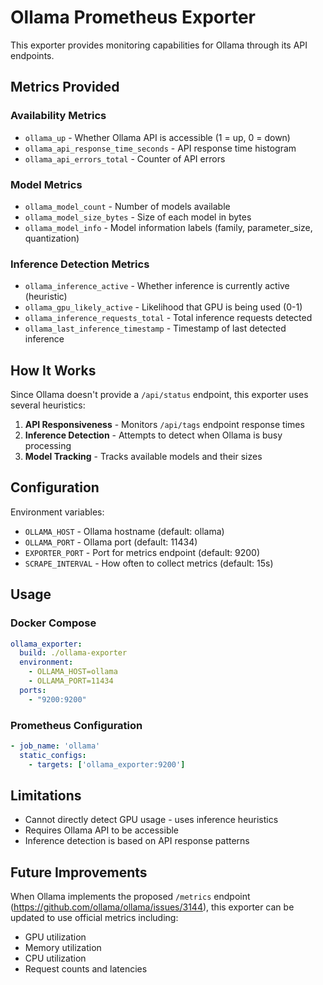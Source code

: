 # Ollama Prometheus Exporter

This exporter provides monitoring capabilities for Ollama through its API endpoints.

## Metrics Provided

### Availability Metrics
- `ollama_up` - Whether Ollama API is accessible (1 = up, 0 = down)
- `ollama_api_response_time_seconds` - API response time histogram
- `ollama_api_errors_total` - Counter of API errors

### Model Metrics
- `ollama_model_count` - Number of models available
- `ollama_model_size_bytes` - Size of each model in bytes
- `ollama_model_info` - Model information labels (family, parameter_size, quantization)

### Inference Detection Metrics
- `ollama_inference_active` - Whether inference is currently active (heuristic)
- `ollama_gpu_likely_active` - Likelihood that GPU is being used (0-1)
- `ollama_inference_requests_total` - Total inference requests detected
- `ollama_last_inference_timestamp` - Timestamp of last detected inference

## How It Works

Since Ollama doesn't provide a `/api/status` endpoint, this exporter uses several heuristics:

1. **API Responsiveness** - Monitors `/api/tags` endpoint response times
2. **Inference Detection** - Attempts to detect when Ollama is busy processing
3. **Model Tracking** - Tracks available models and their sizes

## Configuration

Environment variables:
- `OLLAMA_HOST` - Ollama hostname (default: ollama)
- `OLLAMA_PORT` - Ollama port (default: 11434)
- `EXPORTER_PORT` - Port for metrics endpoint (default: 9200)
- `SCRAPE_INTERVAL` - How often to collect metrics (default: 15s)

## Usage

### Docker Compose

```yaml
ollama_exporter:
  build: ./ollama-exporter
  environment:
    - OLLAMA_HOST=ollama
    - OLLAMA_PORT=11434
  ports:
    - "9200:9200"
```

### Prometheus Configuration

```yaml
- job_name: 'ollama'
  static_configs:
    - targets: ['ollama_exporter:9200']
```

## Limitations

- Cannot directly detect GPU usage - uses inference heuristics
- Requires Ollama API to be accessible
- Inference detection is based on API response patterns

## Future Improvements

When Ollama implements the proposed `/metrics` endpoint (https://github.com/ollama/ollama/issues/3144), this exporter can be updated to use official metrics including:
- GPU utilization
- Memory utilization  
- CPU utilization
- Request counts and latencies